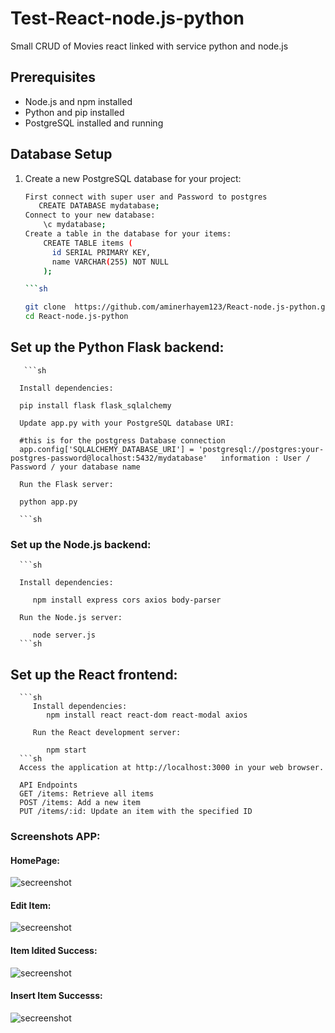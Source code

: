 # Test-React-node.js-python

Small CRUD of Movies react linked with service python and node.js

## Prerequisites

- Node.js and npm installed
- Python and pip installed
- PostgreSQL installed and running

## Database Setup

1. Create a new PostgreSQL database for your project:

   ```sh
   First connect with super user and Password to postgres 
      CREATE DATABASE mydatabase;
   Connect to your new database:
       \c mydatabase;
   Create a table in the database for your items:
       CREATE TABLE items (
         id SERIAL PRIMARY KEY,
         name VARCHAR(255) NOT NULL
       );

   ```sh
   
   git clone  https://github.com/aminerhayem123/React-node.js-python.git
   cd React-node.js-python
   
## Set up the Python Flask backend:
       
       ```sh
   
      Install dependencies:
      
      pip install flask flask_sqlalchemy
      
      Update app.py with your PostgreSQL database URI:
      
      #this is for the postgress Database connection 
      app.config['SQLALCHEMY_DATABASE_URI'] = 'postgresql://postgres:your-postgres-password@localhost:5432/mydatabase'   information : User / Password / your database name
      
      Run the Flask server:
   
      python app.py
      
      ```sh

### Set up the Node.js backend:
      ```sh
      
      Install dependencies:
      
         npm install express cors axios body-parser
      
      Run the Node.js server:
      
         node server.js
      ```sh

## Set up the React frontend:
      ```sh
         Install dependencies:
            npm install react react-dom react-modal axios
         
         Run the React development server:
         
            npm start
      ```sh
      Access the application at http://localhost:3000 in your web browser.
      
      API Endpoints
      GET /items: Retrieve all items
      POST /items: Add a new item
      PUT /items/:id: Update an item with the specified ID

### Screenshots APP:

#### HomePage:
<img aline="center" src="https://imgur.com/6DmY6J1.png" alt="secreenshot">

#### Edit Item:
<img aline="center" src="https://imgur.com/OnNvijL.png" alt="secreenshot">

#### Item Idited Success:
<img aline="center" src="https://imgur.com/XdOcuMS.png" alt="secreenshot">

#### Insert Item Successs:
<img aline="center" src="https://imgur.com/clk7NVP.png" alt="secreenshot">





